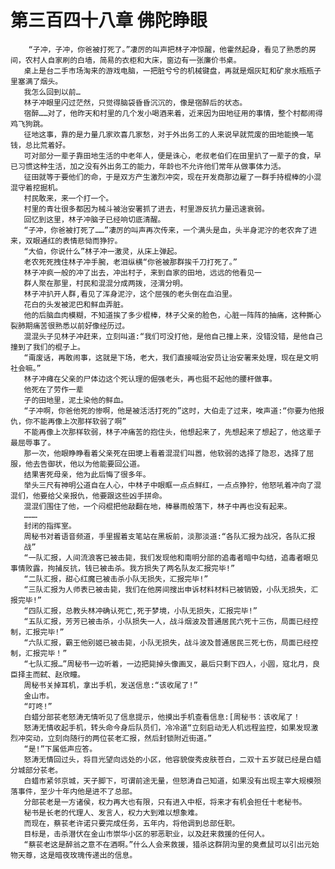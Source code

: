 # 第三百四十八章 佛陀睁眼
        “子冲，子冲，你爸被打死了。”凄厉的叫声把林子冲惊醒，他霍然起身，看见了熟悉的房间，农村人自家刷的白墙，简易的衣柜和大床，窗边有一张廉价书桌。
       桌上是台二手市场淘来的游戏电脑，一把脏兮兮的机械键盘，再就是烟灰缸和矿泉水瓶瓶子里塞满了烟头。
       我怎么回到以前…
       林子冲眼里闪过茫然，只觉得脑袋昏昏沉沉的，像是宿醉后的状态。
       宿醉……对了，他昨天和村里的几个发小喝酒来着，近来因为田地征用的事情，整个村都闹得鸡飞狗跳。
       征地这事，靠的是力量几家欢喜几家愁，对于外出务工的人来说早就荒废的田地能换一笔钱，总比荒着好。
       可对部分一辈子靠田地生活的中老年人，便是诛心，老叔老伯们在田里扒了一辈子的食，早已习惯这种生活，加之没有外出务工的能力，年龄也不允许他们常年从做事体力活。
       征田就等于要他们的命，于是双方产生激烈冲突，现在开发商那边雇了一群手持棍棒的小混混守着挖掘机。
       村民敢来，来一个打一个。
       村里的青壮很多都因为械斗被治安署抓了进去，村里游反抗力量迅速衰弱。
       回忆到这里，林子冲脑子已经响切底清醒。
       “子冲，你爸被打死了……”凄厉的叫声再次传来，一个满头是血，头半身泥泞的老农奔了进来，双眼通红的表情悲恸而狰狞。
       “大伯，你说什么”林子冲一激灵，从床上弹起。
       老农死死拽住林子冲手腕，老泪纵横“你爸被那群挨千刀打死了。”
       林子冲疯一般的冲了出去，冲出村子，来到自家的田地，远远的他看见一
       群人聚在那里，村民和混混分成两拨，泾渭分明。
       林子冲扒开人群,看见了浑身泥泞，这个屈强的老头倒在血泊里。
       花白的头发被泥巴和鲜血弄脏。
       他的后脑血肉模糊，不知道挨了多少棍棒，林子父亲的脸色，心脏一阵阵的抽痛，这种撕心裂肺期痛苦很熟悉以前好像经历过。
       混混头子见林子冲赶来，立刻叫道:“我们可没打他，是他自己撞上来，没错没错，是他自己撞到了我们的棍子上。
       “甭废话，再敢闹事，这就是下场，老大，我们直接喊治安员让治安署来处理，现在是文明社会嘛。”
       林子冲瘫在父亲的尸体边这个死认理的倔强老头，再也挺不起他的腰杆做事。
       他死在了劳作一辈
       子的田地里，泥土染他的鲜血。
       “子冲啊，你爸他死的惨啊，他是被活活打死的”这时，大伯走了过来，唉声道:“你要为他报仇，你不能再像上次那样软弱了啊”
       不能再像上次那样软弱，林子冲痛苦的抱住头，他想起来了，先想起来了想起了，他这辈子最屈辱事了。
       那一次，他眼睁睁看着父亲死在田埂上看着混混们叫嚣，他软弱的选择了隐忍，选择了屈服，他去告御状，他以为他能要回公道。
       结果害死母亲，他为此后悔了很多年。
       举头三尺有神明公道自在人心，中林子中眼眶一点点鲜红，一点点狰狞，他怒吼着冲向了混混们，他要给父亲报仇，他要跟这些凶手拼命。
       混混们围住了他，一个闷棍把他敲翻在地，棒暴雨般落下，林子中再也没有起来。
       ………
       封闭的指挥室。
       周秘书对着语音频道，手里握着支笔站在黑板前，淡那淡道:“各队汇报为战况，各队汇报
       战”
       “一队汇报，人间流浪客已被击毙，我们发现他和南明分部的追毒者暗中勾结，追毒者眼见事情败露，拘捕反抗，钱已被击杀。我方损失了两名队友汇报完毕!”
       “二队汇报，甜心红魔已被击杀小队无损失，汇报完毕!”
       “三队汇报为人师表已被击毙，我们在他房间搜出申诉材料材料已被销毁，小队无损失，汇报完毕!”
       “四队汇报，总教头林冲确认死亡,死于梦境，小队无损失，汇报完毕!”
       “五队汇报，芳芳已被击杀，小队损失一人，战斗烟波及普通居民六死十三伤，局面已经控制，汇报完毕!”
       “六队汇报，霸王他别姬已被击毙，小队无损失，战斗波及普通居民三死七伤，局面已经控制，汇报完毕！”
       “七队汇报…”周秘书一边听着，一边把毙掉头像画叉，最后只剩下四人，小圆，寇北月，良臣择主而弑、赵欣瞳。
       周秘书关掉耳机，拿出手机，发送信息:“该收尾了!”
       金山市。
       “叮咚!”
       白蜡分部苌老怒涛无情听见了信息提示，他摸出手机查看信息:[周秘书：该收尾了！
       怒涛无情收起手机，转头命今身后队员们，冷冷道“立刻启动无人机远程监控，如果发现激烈冲突动，立刻向随行的两位苌老汇报，然后封锁附近街道。”
       “是!”下属低声应答。
       怒涛无情回过头，将目光望向远处的小区，他容貌俊秀皮肤苍白，二双十五岁就已经是白蜡分城部分苌老。
       白蜡市紧邻京城，天子脚下，可谓前途无量，但怒涛自己知道，如果没有出现主宰大规模殒落事件，至少十年内他是进不了总部。
       分部苌老是一方诸侯，权力再大也有限，只有进入中枢，将来才有机会担任十老秘书。
       秘书是长老的代理人、发言人，权力大到难以想象难。
       而现在，蔡苌老许诺只要完成任务，五年内，将他调到总部任职。
       目标是，击杀潜伏在金山市崇华小区的邪恶职业，以及赶来救援的任何人。
       “蔡苌老这是醉翁之意不在酒啊。”什么人会来救援，猎杀这群阴沟里的臭煮鼠可以引出元始物天尊，这是暗夜玫瑰传递出的信息。
